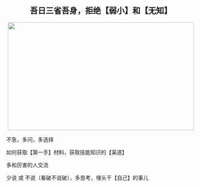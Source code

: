 <h2 align="center">吾日三省吾身，拒绝【弱小】和【无知】</h2>

<p align="center"><img width="496" height="288" src=https://linmingdao.github.io/blog/assets/ctrl/ctrl.png></p>

<font>不急，多问，多选择</font>

<font>如何获取【第一手】材料，获取技能知识的【渠道】</font>

<font>多和厉害的人交流</font>

<font>少说 或 不说（看破不说破），多思考，埋头干【自己】的事儿</font>

